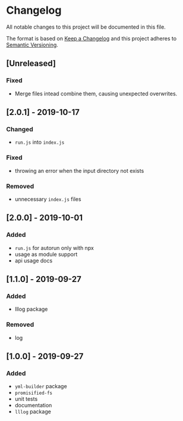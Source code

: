 # Changelog

All notable changes to this project will be documented in this file.

The format is based on [Keep a Changelog](http://keepachangelog.com/en/1.0.0/)
and this project adheres to [Semantic Versioning](http://semver.org/spec/v2.0.0.html).

## [Unreleased]
### Fixed
- Merge files intead combine them, causing unexpected overwrites.

## [2.0.1] - 2019-10-17
### Changed
- `run.js` into `index.js`

### Fixed
- throwing an error when the input directory not exists

### Removed
- unnecessary `index.js` files

## [2.0.0] - 2019-10-01
### Added
- `run.js` for autorun only with npx
- usage as module support
- api usage docs

## [1.1.0] - 2019-09-27
### Added
- lllog package

### Removed
- log

## [1.0.0] - 2019-09-27
### Added
- `yml-builder` package
- `promisified-fs`
- unit tests
- documentation
- `lllog` package